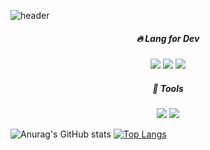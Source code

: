 <!-- Mobile developer for iOS / Flutter 👋 -->

![header](https://capsule-render.vercel.app/api?type=waving&color=F05138&section=header&reversal=true&height=200&text=Mob%20Developer&fontSize=40&desc=Hyeon(SooHoon)&descAlign=90&descSize=15)


<div align=center>
   <h5>🔥 Lang for Dev</h5>
</div>

<div align=center>
   <img src="https://img.shields.io/badge/Swift-F05138?style=for-the-badge&logo=Swift&logoColor=white"/></a>
<img src="https://img.shields.io/badge/Flutter-02569B?style=for-the-badge&logo=Flutter&logoColor=#white"/></a>
<img src="https://img.shields.io/badge/Dart-0175C2?style=for-the-badge&logo=Dart&logoColor=#white"/></a>
<!-- <img src="https://img.shields.io/badge/JAVA-EE0000?style=for-the-badge&logo=java&logoColor=white"/></a> -->
<!-- <img src="https://img.shields.io/badge/HTML5-red?style=for-the-badge&logo=HTML5&logoColor=white"/></a> -->
<!-- <img src="https://img.shields.io/badge/PYTHON-3776ABl?style=for-the-badge&logo=PYTHON&logoColor=#3776ABl"/></a> -->
</div>


<div align=center>
<h5> 🎇 Tools </h5>
   </div>
   
<div align = center>
<img src="https://img.shields.io/badge/Xcode-147EFB?style=for-the-badge&logo=Xcode&logoColor=white"/></a>
<img src="https://img.shields.io/badge/VScode-007ACC?style=for-the-badge&logo=VisualStudio&logoColor=white"/></a>
</div>
 

 ![Anurag's GitHub stats](https://github-readme-stats.vercel.app/api?username=soohoon95&show_icons=true&theme=radical)
  [![Top Langs](https://github-readme-stats.vercel.app/api/top-langs/?username=soohoon95&layout=compact)](https://github.com/soohoon95/github-readme-stats)
